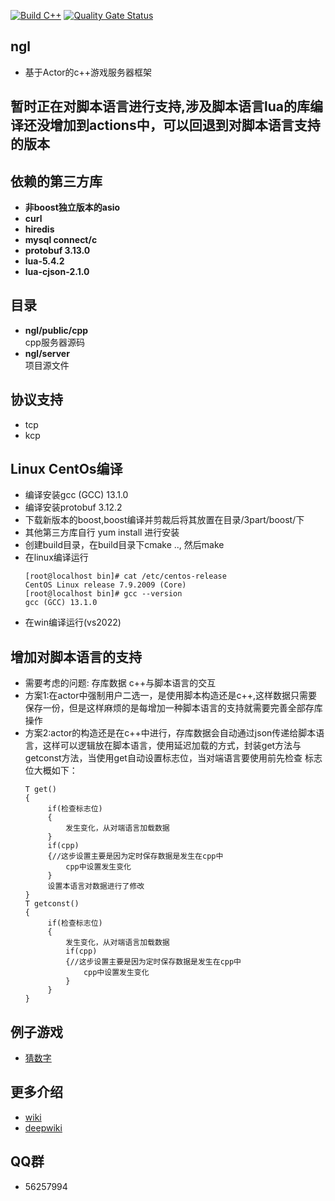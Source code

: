 [![Build C++](https://github.com/NingLeixueR/ngl/actions/workflows/cmake-unbutu.yml/badge.svg)](https://github.com/NingLeixueR/ngl/actions/workflows/cmake-unbutu.yml)
[![Quality Gate Status](https://sonarcloud.io/api/project_badges/measure?project=NingLeixueR_ngl&metric=alert_status)](https://sonarcloud.io/summary/new_code?id=NingLeixueR_ngl)
## ngl
* 基于Actor的c++游戏服务器框架

## 暂时正在对脚本语言进行支持,涉及脚本语言lua的库编译还没增加到actions中，可以回退到对脚本语言支持的版本

## 依赖的第三方库
  * <b>非boost独立版本的asio</b>
  * <b>curl</b>
  * <b>hiredis</b>
  * <b>mysql connect/c</b>
  * <b>protobuf 3.13.0</b>
  * <b>lua-5.4.2</b>
  * <b>lua-cjson-2.1.0</b>

## 目录
  * <b>ngl/public/cpp</b><br/>cpp服务器源码
  * <b>ngl/server</b><br/>项目源文件

## 协议支持
  * tcp
  * kcp

## Linux CentOs编译
  * 编译安装gcc (GCC) 13.1.0
  * 编译安装protobuf 3.12.2
  * 下载新版本的boost,boost编译并剪裁后将其放置在目录/3part/boost/下
  * 其他第三方库自行  yum install 进行安装
  * 创建build目录，在build目录下cmake .., 然后make
  * 在linux编译运行
     ```
     [root@localhost bin]# cat /etc/centos-release
     CentOS Linux release 7.9.2009 (Core)
     [root@localhost bin]# gcc --version
     gcc (GCC) 13.1.0
     ```
  * 在win编译运行(vs2022)

## 增加对脚本语言的支持
  * 需要考虑的问题: 存库数据 c++与脚本语言的交互
  * 方案1:在actor中强制用户二选一，是使用脚本构造还是c++,这样数据只需要保存一份，但是这样麻烦的是每增加一种脚本语言的支持就需要完善全部存库操作
  * 方案2:actor的构造还是在c++中进行，存库数据会自动通过json传递给脚本语言，这样可以逻辑放在脚本语言，使用延迟加载的方式，封装get方法与getconst方法，当使用get自动设置标志位，当对端语言要使用前先检查
  标志位大概如下：
       ```
	   T get()
	   {
			if(检查标志位)
			{
				发生变化，从对端语言加载数据				
			}
			if(cpp)
			{//这步设置主要是因为定时保存数据是发生在cpp中
				cpp中设置发生变化
			}
			设置本语言对数据进行了修改
	   }
	   T getconst()
	   {
			if(检查标志位)
			{
				发生变化，从对端语言加载数据	
				if(cpp)
				{//这步设置主要是因为定时保存数据是发生在cpp中
					cpp中设置发生变化
				}				
			}
	   }
	   ```
	   



## 例子游戏
  * [猜数字](https://github.com/NingLeixueR/ngl_server/wiki/%E4%BE%8B%E5%AD%90%E6%B8%B8%E6%88%8F%E2%80%90%E7%8C%9C%E6%95%B0%E5%AD%97)

## 更多介绍
  * [wiki](https://github.com/NingLeixueR/ngl_server/wiki)
  * [deepwiki](https://deepwiki.com/NingLeixueR/ngl_server)

## QQ群
  * 56257994